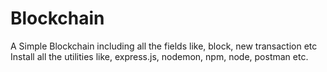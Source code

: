 # Blockchain
A Simple Blockchain including all the fields like, block, new transaction etc
Install all the utilities like, express.js, nodemon, npm, node, postman etc.

